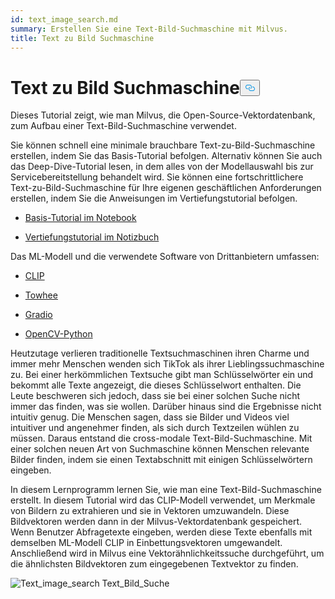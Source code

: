 ```yaml
---
id: text_image_search.md
summary: Erstellen Sie eine Text-Bild-Suchmaschine mit Milvus.
title: Text zu Bild Suchmaschine
---
```

<h1 id="Text-to-Image-Search-Engine" class="common-anchor-header">Text zu Bild Suchmaschine<button data-href="#Text-to-Image-Search-Engine" class="anchor-icon" translate="no">
      <svg translate="no"
        aria-hidden="true"
        focusable="false"
        height="20"
        version="1.1"
        viewBox="0 0 16 16"
        width="16"
      >
        <path
          fill="#0092E4"
          fill-rule="evenodd"
          d="M4 9h1v1H4c-1.5 0-3-1.69-3-3.5S2.55 3 4 3h4c1.45 0 3 1.69 3 3.5 0 1.41-.91 2.72-2 3.25V8.59c.58-.45 1-1.27 1-2.09C10 5.22 8.98 4 8 4H4c-.98 0-2 1.22-2 2.5S3 9 4 9zm9-3h-1v1h1c1 0 2 1.22 2 2.5S13.98 12 13 12H9c-.98 0-2-1.22-2-2.5 0-.83.42-1.64 1-2.09V6.25c-1.09.53-2 1.84-2 3.25C6 11.31 7.55 13 9 13h4c1.45 0 3-1.69 3-3.5S14.5 6 13 6z"
        ></path>
      </svg>
    </button></h1><p>Dieses Tutorial zeigt, wie man Milvus, die Open-Source-Vektordatenbank, zum Aufbau einer Text-Bild-Suchmaschine verwendet.</p>
<p>Sie können schnell eine minimale brauchbare Text-zu-Bild-Suchmaschine erstellen, indem Sie das Basis-Tutorial befolgen. Alternativ können Sie auch das Deep-Dive-Tutorial lesen, in dem alles von der Modellauswahl bis zur Servicebereitstellung behandelt wird. Sie können eine fortschrittlichere Text-zu-Bild-Suchmaschine für Ihre eigenen geschäftlichen Anforderungen erstellen, indem Sie die Anweisungen im Vertiefungstutorial befolgen.</p>
<ul>
<li><p><a href="https://github.com/towhee-io/examples/blob/main/image/text_image_search/1_build_text_image_search_engine.ipynb">Basis-Tutorial im Notebook</a></p></li>
<li><p><a href="https://github.com/towhee-io/examples/blob/main/image/text_image_search/2_deep_dive_text_image_search.ipynb">Vertiefungstutorial im Notizbuch</a></p></li>
</ul>
<p>Das ML-Modell und die verwendete Software von Drittanbietern umfassen:</p>
<ul>
<li><p><a href="https://openai.com/blog/clip/">CLIP</a></p></li>
<li><p><a href="https://towhee.io/">Towhee</a></p></li>
<li><p><a href="https://www.google.com/url?sa=t&amp;rct=j&amp;q=&amp;esrc=s&amp;source=web&amp;cd=&amp;cad=rja&amp;uact=8&amp;ved=2ahUKEwj3nvvEhNj7AhVZSGwGHUFuA6sQFnoECA0QAQ&amp;url=https%3A%2F%2Fgradio.app%2F&amp;usg=AOvVaw0Rmnp2xYgYvkDcMb9d-9TR">Gradio</a></p></li>
<li><p><a href="https://www.google.com/url?sa=t&amp;rct=j&amp;q=&amp;esrc=s&amp;source=web&amp;cd=&amp;cad=rja&amp;uact=8&amp;ved=2ahUKEwjawLa4hNj7AhWrSGwGHSWKD1sQFnoECA0QAQ&amp;url=https%3A%2F%2Fdocs.opencv.org%2F4.x%2Fd6%2Fd00%2Ftutorial_py_root.html&amp;usg=AOvVaw3YMr9iiY-FTDoGSWWqppvP">OpenCV-Python</a></p></li>
</ul>
<p>Heutzutage verlieren traditionelle Textsuchmaschinen ihren Charme und immer mehr Menschen wenden sich TikTok als ihrer Lieblingssuchmaschine zu. Bei einer herkömmlichen Textsuche gibt man Schlüsselwörter ein und bekommt alle Texte angezeigt, die dieses Schlüsselwort enthalten. Die Leute beschweren sich jedoch, dass sie bei einer solchen Suche nicht immer das finden, was sie wollen. Darüber hinaus sind die Ergebnisse nicht intuitiv genug. Die Menschen sagen, dass sie Bilder und Videos viel intuitiver und angenehmer finden, als sich durch Textzeilen wühlen zu müssen. Daraus entstand die cross-modale Text-Bild-Suchmaschine. Mit einer solchen neuen Art von Suchmaschine können Menschen relevante Bilder finden, indem sie einen Textabschnitt mit einigen Schlüsselwörtern eingeben.</p>
<p>In diesem Lernprogramm lernen Sie, wie man eine Text-Bild-Suchmaschine erstellt. In diesem Tutorial wird das CLIP-Modell verwendet, um Merkmale von Bildern zu extrahieren und sie in Vektoren umzuwandeln. Diese Bildvektoren werden dann in der Milvus-Vektordatenbank gespeichert. Wenn Benutzer Abfragetexte eingeben, werden diese Texte ebenfalls mit demselben ML-Modell CLIP in Einbettungsvektoren umgewandelt. Anschließend wird in Milvus eine Vektorähnlichkeitssuche durchgeführt, um die ähnlichsten Bildvektoren zum eingegebenen Textvektor zu finden.</p>
<p>
  
   <span class="img-wrapper"> <img translate="no" src="/docs/v2.4.x/assets/text_to_image_workflow.png" alt="Text_image_search" class="doc-image" id="text_image_search" />
   </span> <span class="img-wrapper"> <span>Text_Bild_Suche</span> </span></p>
